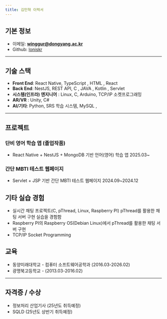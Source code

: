 ```yaml
---
title: 김민혁 이력서
---
```


## 기본 정보

- 이메일: **winggur@dongyang.ac.kr**
- Github: [loniskr](https://github.com/loniskr)

---

## 기술 스택

- **Front End**: React Native, TypeScript , HTML , React
- **Back End**: NestJS, REST API, C , JAVA , Kotlin , Servlet
- **시스템(인프라) 엔지니어** : Linux, C, Arduino, TCP/IP 소켓프로그래밍
- **AR/VR** : Unity, C#
- **AI/기타**: Python, SRS 학습 시스템, MySQL ,

---

## 프로젝트

### 단비 영어 학습 앱 (졸업작품)
- React Native + NestJS + MongoDB 기반 언어(영어) 학습 앱 2025.03~
### 간단 MBTI 테스트 웹페이지
- Servlet + JSP 기반 간단 MBTI 테스트 웹페이지 2024.09~2024.12


## 기타 실습 경험
- 실시간 채팅 프로젝트(C, pThread, Linux, Raspberry PI) pThread를 활용한 채팅 서버 구현 실습을 경험함
- Raspberry PI의 Raspberry OS(Debian Linux)에서 pThread를 활용한 채팅 서버 구현
- TCP/IP Socket Programming


## 교육

- 동양미래대학교 - 컴퓨터 소프트웨어공학과 (2016.03-2026.02)
- 광명북고등학교 - (2013.03-2016.02)

---

## 자격증 / 수상
- 정보처리 산업기사 (25년도 취득예정)
- SQLD (25년도 상반기 취득예정)
